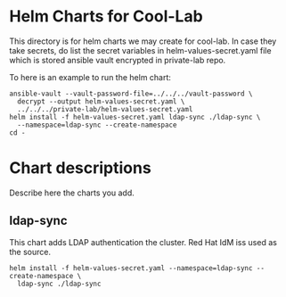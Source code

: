 # Helm Charts for Cool-Lab

This directory is for helm charts we may create for cool-lab. In case they
take secrets, do list the secret variables in helm-values-secret.yaml file
which is stored ansible vault encrypted in private-lab repo.

To here is an example to run the helm chart:

```
ansible-vault --vault-password-file=../../../vault-password \
  decrypt --output helm-values-secret.yaml \
  ../../../private-lab/helm-values-secret.yaml
helm install -f helm-values-secret.yaml ldap-sync ./ldap-sync \
  --namespace=ldap-sync --create-namespace
cd -
```

# Chart descriptions

Describe here the charts you add.

## ldap-sync

This chart adds LDAP authentication the cluster. Red Hat IdM iss used as the
source.

```
helm install -f helm-values-secret.yaml --namespace=ldap-sync --create-namespace \
  ldap-sync ./ldap-sync
```

